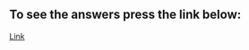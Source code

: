 ## To see the answers press the link below:
[Link](https://inakiurzz.github.io/Machine-Learning-Regressions-Sprint-9-E2/Sprint_9_ML_ReggressionsE2.html)
